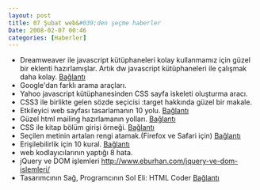 ```yaml
---
layout: post
title: 07 Şubat web&#039;den şeçme haberler
Date: 2008-02-07 00:46
categories: [Haberler]
---
```


-   Dreamweaver ile javascript kütüphaneleri kolay kullanmamız için
    güzel bir eklenti hazırlamışlar. Artık dw javascript kütüphaneleri
    ile çalışmak daha kolay. [Bağlantı][]
-   Google'dan farklı arama araçları.
-   Yahoo javascript kütüphanesinden CSS sayfa iskeleti oluşturma aracı.
-   CSS3 ile birlikte gelen sözde seçicisi :target hakkında güzel bir
    makale.
-   Etkileyici web sayfası tasarlamanın 10 yolu. [Bağlantı][4]
-   Güzel html mailing hazırlamanın yolları. [Bağlantı][5]
-   CSS ile kitap bölüm girişi örneği. [Bağlantı][6]
-   Seçilen metinin artalan rengi atamak.(Firefox ve Safari için)
    [Bağlantı][7]
-   Erişilebilirlik için 10 kural. [Bağlantı][8]
-   web kodlayıcılarının yaptığı 8 hata.
-   jQuery ve DOM işlemleri http://www.eburhan.com/jquery-ve-dom-islemleri/
-   Tasarımcının Sağ, Programcının Sol Eli: HTML Coder [Bağlantı][11]


  [Bağlantı]: http://xtnd.us/ "dw javascript"
  [4]: http://www.smashingmagazine.com/2008/01/31/10-principles-of-effective-web-design/
    "güzel sayfalar için ipuçları"
  [5]: http://www.sitepoint.com/article/principles-beautiful-html-email
    "güzel mailing"
  [6]: http://www.cssnewbie.com/css-rules/book-style-chapter-intros/
    "css ile kitap görünümü"
  [7]: http://css-tricks.com/overriding-the-default-text-selection-color-with-css/
    "seçili metnin artalanı"
  [8]: http://www.webcredible.co.uk/user-friendly-resources/web-accessibility/errors.shtml
    "erişebilirlik"
  [11]: http://www.hasanyalcin.com/?p=390 "tasarımcı koder"
